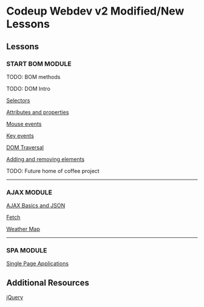 # Codeup Webdev v2 Modified/New Lessons


## Lessons

### START BOM MODULE

TODO: BOM methods

TODO: DOM Intro

[Selectors](no_jquery/selectors.md)

[Attributes and properties](no_jquery/essential-methods/attributes-and-css.md)

[Mouse events](no_jquery/events/mouse-events.md)

[Key events](no_jquery/events/keyboard-events.md)

[DOM Traversal](no_jquery/essential-methods/traversing.md) 

[Adding and removing elements](no_jquery/add_remove.md)

TODO: Future home of coffee project

-------------------------------------------------

### AJAX MODULE

[AJAX Basics and JSON](no_jquery/ajax/index.md)

[Fetch](no_jquery/ajax/requests-and-responses.md)

[Weather Map](no_jquery/ajax/weather-map.md)

-------------------------------------------------

### SPA MODULE

[Single Page Applications](spa/index.md)

## Additional Resources

[jQuery](no_jquery/index.md)

